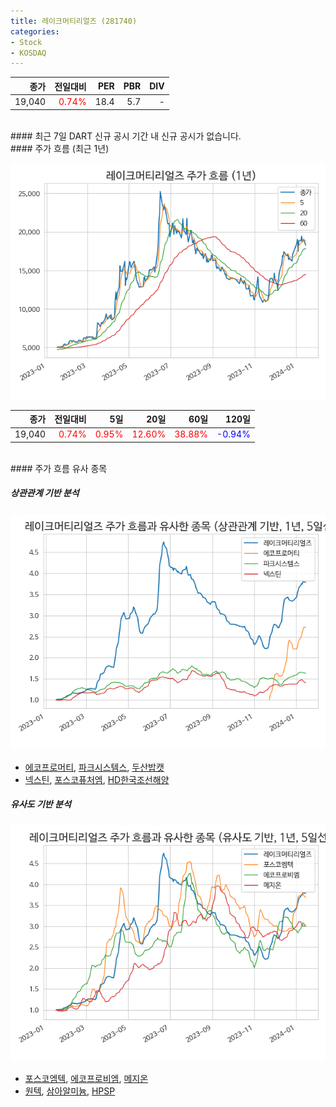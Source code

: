 ```yaml
---
title: 레이크머티리얼즈 (281740)
categories:
- Stock
- KOSDAQ
---
```


|종가|전일대비|PER|PBR|DIV|
|---:|-------:|--:|--:|--:|
|19,040|<span style="color: red">0.74%</span>|18.4|5.7|-|

<!-- more -->

<br>
#### 최근 7일 DART 신규 공시
기간 내 신규 공시가 없습니다.

<br>
#### 주가 흐름 (최근 1년)

![281740](/assets/images/stock/281740.png)

|종가|전일대비|5일|20일|60일|120일|
|---:|-------:|--:|---:|---:|----:|
|19,040|<span style="color: red">0.74%</span>|<span style="color: red">0.95%</span>|<span style="color: red">12.60%</span>|<span style="color: red">38.88%</span>|<span style="color: blue">-0.94%</span>|

<br>
#### 주가 흐름 유사 종목

##### 상관관계 기반 분석

![281740](/assets/images/stock/281740_corr.png)
- [에코프로머티](/450080/), [파크시스템스](/140860/), [두산밥캣](/241560/)
- [넥스틴](/348210/), [포스코퓨처엠](/003670/), [HD한국조선해양](/009540/)

##### 유사도 기반 분석

![281740](/assets/images/stock/281740_sim.png)
- [포스코엠텍](/009520/), [에코프로비엠](/247540/), [메지온](/140410/)
- [원텍](/336570/), [삼아알미늄](/006110/), [HPSP](/403870/)
